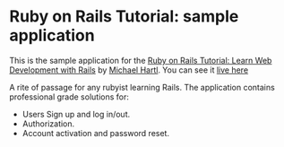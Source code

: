 # Ruby on Rails Tutorial: sample application
This is the sample application for the [Ruby on Rails Tutorial: Learn Web Development with Rails][1] by [Michael Hartl][2]. You can see it [live here][3]

A rite of passage for any rubyist learning Rails. The application contains professional grade solutions for:

* Users Sign up and log in/out.
* Authorization.
* Account activation and password reset.

[1]: http://www.railstutorial.org/
[2]: http://www.michaelhartl.com/
[3]: https://powerful-ravine-5195.herokuapp.com/
